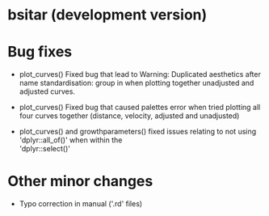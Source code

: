 # bsitar (development version)

# Bug fixes 
* plot_curves() Fixed bug that lead to Warning: Duplicated aesthetics after name standardisation: group in 
  when plotting together unadjusted and adjusted curves. 

* plot_curves() Fixed bug that caused palettes error when tried plotting all four curves together (distance, 
  velocity, adjusted and unadjusted)

* plot_curves() and growthparameters() fixed issues relating to not using 'dplyr::all_of()' when within the  
 'dplyr::select()'

# Other minor changes
* Typo correction in manual ('.rd' files) 
 